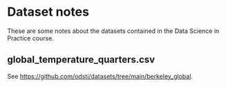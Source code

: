 # Dataset notes

These are some notes about the datasets contained in the Data
Science in Practice course.

## global_temperature_quarters.csv

See <https://github.com/odsti/datasets/tree/main/berkeley_global>.
